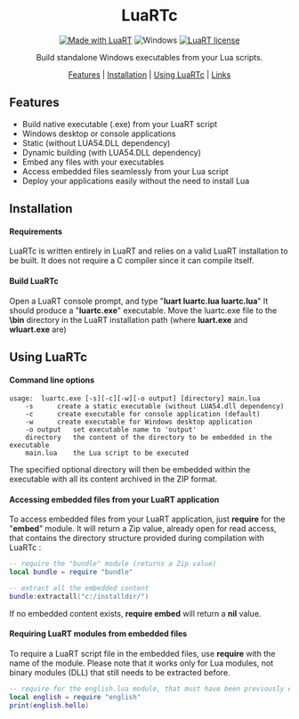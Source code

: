 <div align="center">

# LuaRTc

[![Made with LuaRT](https://badgen.net/badge/Made%20with/LuaRT/yellow)](https://www.luart.org/)
![Windows](https://badgen.net/badge/Windows/Vista%20and%20later/blue?icon=windows)
[![LuaRT license](https://badgen.net/badge/License/MIT/green)](#)

Build standalone Windows executables from your Lua scripts.

[Features](#features) |
[Installation](#installation) |
[Using LuaRTc](#using) |
[Links](#links) 

</div>

## Features
  
- Build native executable (.exe) from your LuaRT script
- Windows desktop or console applications
- Static (without LUA54.DLL dependency)
- Dynamic building (with LUA54.DLL dependency)
- Embed any files with your executables
- Access embedded files seamlessly from your Lua script
- Deploy your applications easily without the need to install Lua

## Installation

#### Requirements
  
LuaRTc is written entirely in LuaRT and relies on a valid LuaRT installation to be built.
It does not require a C compiler since it can compile itself.

#### Build LuaRTc
  
Open a LuaRT console prompt, and type "**luart luartc.lua luartc.lua**"
It should produce a "**luartc.exe**" executable. Move the luartc.exe file to the **\bin** directory in the LuaRT installation path (where **luart.exe** and **wluart.exe** are)

## Using LuaRTc

#### Command line options
  
```
usage:	luartc.exe [-s][-c][-w][-o output] [directory] main.lua
	-s		create a static executable (without LUA54.dll dependency)
	-c		create executable for console application (default)
	-w		create executable for Windows desktop application
	-o output	set executable name to 'output'
	directory	the content of the directory to be embedded in the executable
	main.lua   	the Lua script to be executed
```
  
The specified optional directory will then be embedded within the executable with all its content archived in the ZIP format. 

#### Accessing embedded files from your LuaRT application
  
To access embedded files from your LuaRT application, just **require** for the "**embed**" module. It will return a Zip value, already open for read access, that contains the directory structure provided during compilation with LuaRTc :

```lua
-- require the "bundle" module (returns a Zip value)
local bundle = require "bundle"

-- extract all the embedded content
bundle:extractall("c:/installdir/")
```

If no embedded content exists, **require embed** will return a **nil** value.
  
#### Requiring LuaRT modules from embedded files
  

To require a LuaRT script file in the embedded files, use **require** with the name of the module. Please note that it works only for Lua modules, not binary modules (DLL) that still needs to be extracted before.

```lua
-- require for the english.lua module, that must have been previously embedded with LuaRTc 
local english = require "english"
print(english.hello)
```
 
